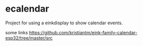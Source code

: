 # ecalendar


Project for using a einkdisplay to show calendar events.


some links
https://github.com/kristiantm/eink-family-calendar-esp32/tree/master/src
